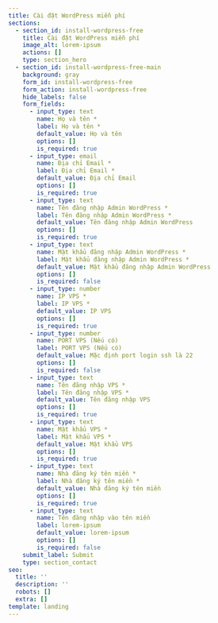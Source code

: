 ```yaml
---
title: Cài đặt WordPress miễn phí
sections:
  - section_id: install-wordpress-free
    title: Cài đặt WordPress miễn phí
    image_alt: lorem-ipsum
    actions: []
    type: section_hero
  - section_id: install-wordpress-free-main
    background: gray
    form_id: install-wordpress-free
    form_action: install-wordpress-free
    hide_labels: false
    form_fields:
      - input_type: text
        name: Họ và tên *
        label: Họ và tên *
        default_value: Họ và tên
        options: []
        is_required: true
      - input_type: email
        name: Địa chỉ Email *
        label: Địa chỉ Email *
        default_value: Địa chỉ Email
        options: []
        is_required: true
      - input_type: text
        name: Tên đăng nhập Admin WordPress *
        label: Tên đăng nhập Admin WordPress *
        default_value: Tên đăng nhập Admin WordPress
        options: []
        is_required: true
      - input_type: text
        name: Mật khẩu đăng nhập Admin WordPress *
        label: Mật khẩu đăng nhập Admin WordPress *
        default_value: Mật khẩu đăng nhập Admin WordPress
        options: []
        is_required: false
      - input_type: number
        name: IP VPS *
        label: IP VPS *
        default_value: IP VPS
        options: []
        is_required: true
      - input_type: number
        name: PORT VPS (Nếu có)
        label: PORT VPS (Nếu có)
        default_value: Mặc định port login ssh là 22
        options: []
        is_required: false
      - input_type: text
        name: Tên đăng nhập VPS *
        label: Tên đăng nhập VPS *
        default_value: Tên đăng nhập VPS
        options: []
        is_required: true
      - input_type: text
        name: Mật khẩu VPS *
        label: Mật khẩu VPS *
        default_value: Mật khẩu VPS
        options: []
        is_required: true
      - input_type: text
        name: Nhà đăng ký tên miền *
        label: Nhà đăng ký tên miền *
        default_value: Nhà đăng ký tên miền
        options: []
        is_required: true
      - input_type: text
        name: Tên đăng nhập vào tên miền
        label: lorem-ipsum
        default_value: lorem-ipsum
        options: []
        is_required: false
    submit_label: Submit
    type: section_contact
seo:
  title: ''
  description: ''
  robots: []
  extra: []
template: landing
---
```

